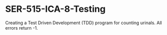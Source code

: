 # SER-515-ICA-8-Testing

Creating a Test Driven Development (TDD) program for counting urinals.
All errors return -1.
